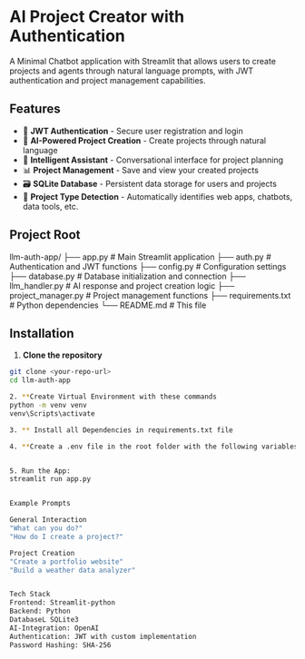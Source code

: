 # AI Project Creator with Authentication

A Minimal Chatbot application with Streamlit that allows users to create projects and agents through natural language prompts, with JWT authentication and project management capabilities.

## Features

- 🔐 **JWT Authentication** - Secure user registration and login
- 🤖 **AI-Powered Project Creation** - Create projects through natural language
- 💬 **Intelligent Assistant** - Conversational interface for project planning
- 📊 **Project Management** - Save and view your created projects
- 🗃️ **SQLite Database** - Persistent data storage for users and projects
- 🎯 **Project Type Detection** - Automatically identifies web apps, chatbots, data tools, etc.

## Project Root
llm-auth-app/
├── app.py                 # Main Streamlit application
├── auth.py               # Authentication and JWT functions
├── config.py             # Configuration settings
├── database.py           # Database initialization and connection
├── llm_handler.py        # AI response and project creation logic
├── project_manager.py    # Project management functions
├── requirements.txt      # Python dependencies
└── README.md            # This file


## Installation

1. **Clone the repository**
```bash
git clone <your-repo-url>
cd llm-auth-app

2. **Create Virtual Environment with these commands
python -m venv venv
venv\Scripts\activate

3. ** Install all Dependencies in requirements.txt file

4. **Create a .env file in the root folder with the following variables:


5. Run the App:
streamlit run app.py


Example Prompts

General Interaction
"What can you do?"
"How do I create a project?"

Project Creation
"Create a portfolio website"
"Build a weather data analyzer"


Tech Stack
Frontend: Streamlit-python
Backend: Python
DatabaseL SQLite3
AI-Integration: OpenAI
Authentication: JWT with custom implementation
Password Hashing: SHA-256
